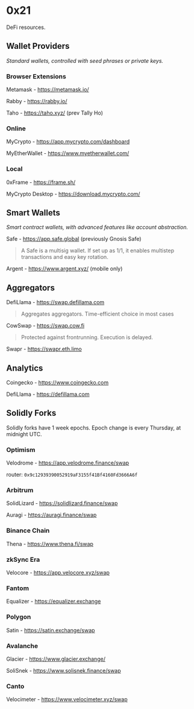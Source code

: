 # 0x21

DeFi resources.

## Wallet Providers

*Standard wallets, controlled with seed phrases or private keys.*

### Browser Extensions

Metamask - https://metamask.io/

Rabby - https://rabby.io/

Taho - https://taho.xyz/ (prev Tally Ho)

### Online

MyCrypto - https://app.mycrypto.com/dashboard

MyEtherWallet - https://www.myetherwallet.com/

### Local

0xFrame - https://frame.sh/

MyCrypto Desktop - https://download.mycrypto.com/

## Smart Wallets

*Smart contract wallets, with advanced features like account abstraction.*

Safe - https://app.safe.global (previously Gnosis Safe)

>A Safe is a multisig wallet. If set up as 1/1, it enables multistep transactions and easy key rotation.

Argent - https://www.argent.xyz/ (mobile only)

## Aggregators

DefiLlama - https://swap.defillama.com

>Aggregates aggregators. Time-efficient choice in most cases

CowSwap - https://swap.cow.fi

>Protected against frontrunning. Execution is delayed.

Swapr - https://swapr.eth.limo

## Analytics

Coingecko - https://www.coingecko.com

DefiLlama - https://defillama.com


## Solidly Forks

Solidly forks have 1 week epochs. Epoch change is every Thursday, at midnight UTC.

### Optimism

Velodrome - https://app.velodrome.finance/swap

router: `0x9c12939390052919aF3155f41Bf4160Fd3666A6f`



### Arbitrum

SolidLizard - https://solidlizard.finance/swap

Auragi - https://auragi.finance/swap

### Binance Chain

Thena - https://www.thena.fi/swap

### zkSync Era

Velocore - https://app.velocore.xyz/swap

### Fantom

Equalizer - https://equalizer.exchange

### Polygon

Satin - https://satin.exchange/swap

### Avalanche

Glacier - https://www.glacier.exchange/

SoliSnek - https://www.solisnek.finance/swap

### Canto

Velocimeter - https://www.velocimeter.xyz/swap
